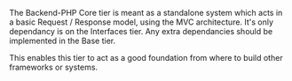 The Backend-PHP Core tier is meant as a standalone system which acts in a basic
Request / Response model, using the MVC architecture. It's only dependancy is on
the Interfaces tier. Any extra dependancies should be implemented in the Base tier.

This enables this tier to act as a good foundation from where to build other frameworks
or systems.
